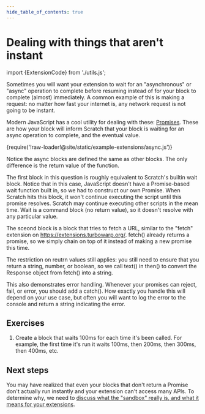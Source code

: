 ```yaml
---
hide_table_of_contents: true
---
```


# Dealing with things that aren't instant

import {ExtensionCode} from './utils.js';

Sometimes you will want your extension to wait for an "asynchronous" or "async" operation to complete before resuming instead of for your block to complete (almost) immediately. A common example of this is making a request: no matter how fast your internet is, any network request is not going to be instant.

Modern JavaScript has a cool utility for dealing with these: [Promises](https://developer.mozilla.org/en-US/docs/Web/JavaScript/Reference/Global_Objects/Promise). These are how your block will inform Scratch that your block is waiting for an async operation to complete, and the eventual value.

<ExtensionCode title="async">{require('!raw-loader!@site/static/example-extensions/async.js')}</ExtensionCode>

Notice the async blocks are defined the same as other blocks. The only difference is the return value of the function.

The first block in this question is roughly equivalent to Scratch's builtin wait block. Notice that in this case, JavaScript doesn't have a Promise-based wait function built in, so we had to construct our own Promise. When Scratch hits this block, it won't continue executing the script until this promise resolves. Scratch may continue executing other scripts in the mean time. Wait is a command block (no return value), so it doesn't resolve with any particular value.

The sceond block is a block that tries to fetch a URL, similar to the "fetch" extension on https://extensions.turbowarp.org/. fetch() already returns a promise, so we simply chain on top of it instead of making a new promise this time.

The restriction on reutrn values still applies: you still need to ensure that you return a string, number, or boolean, so we call text() in then() to convert the Response object from fetch() into a string.

This also demonstrates error handling. Whenever your promises can reject, fail, or error, you should add a catch(). How exactly you handle this will depend on your use case, but often you will want to log the error to the console and return a string indicating the error.

## Exercises

1. Create a block that waits 100ms for each time it's been called. For example, the first time it's run it waits 100ms, then 200ms, then 300ms, then 400ms, etc.

## Next steps

You may have realized that even your blocks that don't return a Promise don't actually run instantly and your extension can't access many APIs. To determine why, we need to [discuss what the "sandbox" really is, and what it means for your extensions](./sandbox.md).
